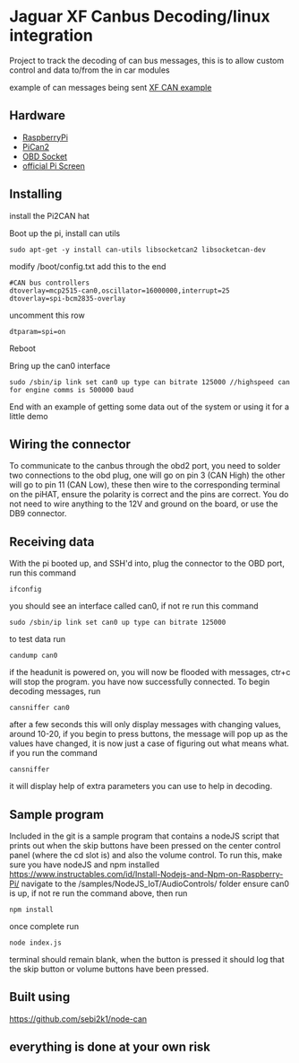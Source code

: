 # Jaguar XF Canbus Decoding/linux integration

Project to track the decoding of can bus messages, this is to allow custom control and data to/from the in car modules

example of can messages being sent [XF CAN example](https://www.youtube.com/watch?v=0JXvSSPYgT0)

## Hardware

* [RaspberryPi](https://www.amazon.co.uk/gp/product/B07BDR5PDW/ref=as_li_tl?ie=UTF8&camp=1634&creative=6738&creativeASIN=B07BDR5PDW&linkCode=as2&tag=rhysmorgan134-21&linkId=d3404d6b50251166481d1b5ee8acb8a8)
* [PiCan2](https://www.amazon.co.uk/gp/product/B07GJKPQX4/ref=as_li_tl?ie=UTF8&tag=rhysmorgan134-21&camp=1634&creative=6738&linkCode=as2&creativeASIN=B07GJKPQX4&linkId=72ab539f4dad52e6d56cec02f436fdb4)
* [OBD Socket](https://www.amazon.co.uk/gp/product/B01F6YGBX4/ref=as_li_tl?ie=UTF8&tag=rhysmorgan134-21&camp=1634&creative=6738&linkCode=as2&creativeASIN=B01F6YGBX4&linkId=c17d8a2ecc203f06040a1289ccf2ce94)
* [official Pi Screen](https://www.amazon.co.uk/gp/product/B014WKCFR4/ref=as_li_tl?ie=UTF8&tag=rhysmorgan134-21&camp=1634&creative=6738&linkCode=as2&creativeASIN=B014WKCFR4&linkId=eea68be93280562ce100b096f32b65a2)


## Installing

install the Pi2CAN hat


Boot up the pi, install can utils

```
sudo apt-get -y install can-utils libsocketcan2 libsocketcan-dev
```

modify /boot/config.txt add this to the end

```
#CAN bus controllers
dtoverlay=mcp2515-can0,oscillator=16000000,interrupt=25
dtoverlay=spi-bcm2835-overlay
```

uncomment this row

```
dtparam=spi=on
```

Reboot

Bring up the can0 interface

```
sudo /sbin/ip link set can0 up type can bitrate 125000 //highspeed can for engine comms is 500000 baud
```

End with an example of getting some data out of the system or using it for a little demo

## Wiring the connector

To communicate to the canbus through the obd2 port, you need to solder two connections to the obd plug, one will go on pin 3 (CAN High) the other will go to pin 11 (CAN Low), these then wire to the corresponding terminal on the piHAT, ensure the polarity is correct and the pins are correct. You do not need to wire anything to the 12V and  ground on the board, or use the DB9 connector.

## Receiving data

With the pi booted up, and SSH'd into, plug the connector to the OBD port, run this command 

```
ifconfig
```

you should see an interface called can0, if not re run this command 

```
sudo /sbin/ip link set can0 up type can bitrate 125000
```

to test data run 

```
candump can0
```

if the headunit is powered on, you will now be flooded with messages, ctr+c will stop the program. you have now successfully connected. To begin decoding messages, run

```
cansniffer can0
```

after a few seconds this will only display messages with changing values, around 10-20, if you begin to press buttons, the message will pop up as the values have changed, it is now just a case of figuring out what means what. if you run the command 

```
cansniffer
```

it will display help of extra parameters you can use to help in decoding.

## Sample program

Included in the git is a sample program that contains a nodeJS script that prints out when the skip buttons have been pressed on the center control panel (where the cd slot is) and also the volume control. To run this, make sure you have nodeJS and npm installed https://www.instructables.com/id/Install-Nodejs-and-Npm-on-Raspberry-Pi/ navigate to the /samples/NodeJS_IoT/AudioControls/ folder ensure can0 is up, if not re run the command above, then run 
```
npm install
```

once complete run

```
node index.js
```

terminal should remain blank, when the button is pressed it should log that the skip button or volume buttons have been pressed.


## Built using

https://github.com/sebi2k1/node-can

## everything is done at your own risk
